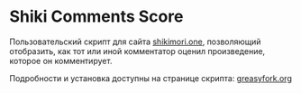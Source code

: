 # Shiki Comments Score

Пользовательский скрипт для сайта [shikimori.one](https://shikimori.one), позволяющий отобразить, как тот или иной комментатор оценил произведение, которое он комментирует.

Подробности и установка доступны на странице скрипта: [greasyfork.org](https://greasyfork.org/ru/scripts/507632-shiki-comments-score)
